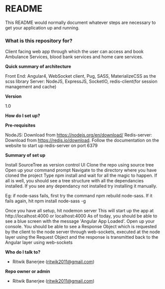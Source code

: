 # README #

This README would normally document whatever steps are necessary to get your application up and running.

### What is this repository for? ###

Client facing web app through which the user can access and book Ambulance Services, blood bank services and home care services.

**Quick summary of architecture**

Front End: Angular4, WebSocket client, Pug, SASS, MaterializeCSS as the scss library
Server: NodeJS, ExpressJS, SocketIO, redis-client(for session management and cache)

**Version**

1.0

**How do I set up?**

**Pre-requisites**

NodeJS: Download from https://nodejs.org/en/download/
Redis-server: Download from https://redis.io/download. Follow the documentation on the website to start up redis-server on port 6379

**Summary of set up**

Install SourceTree as version control UI
Clone the repo using source tree
Open up your command prompt
Navigate to the directory where you have cloned the project
Type npm install and wait for all the magic to happen. If all is well, you should see a tree structure with all the dependancies installed. If you see any dependancy not installed try installing it manually.

Eg: if node-sass fails, first try the command npm rebuild node-sass. If it fails again, hit npm install node-sass -g

Once you have all setup, hit nodemon server
This will start up the app at http://localhost:4000 or localhost:4000
As of today, you should be able to see a blue screen with the message 'Angular App Loaded'. 
Open up your console. 
You should be able to see a Response Object which is requested by the client to the node server through web-sockets, executed at the node layer using the Request Object and the response is transmitted back to the Angular layer using web-sockets

**Who do I talk to?**

* Ritwik Banerjee (ritwik2011@gmail.com)

**Repo owner or admin**

* Ritwik Banerjee (ritwik2011@gmail.com)
